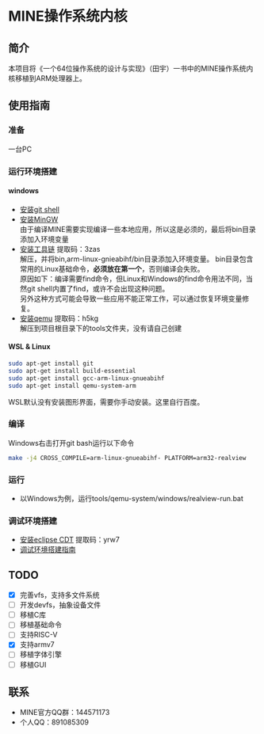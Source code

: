 # MINE操作系统内核
## 简介
本项目将《一个64位操作系统的设计与实现》（田宇）一书中的MINE操作系统内核移植到ARM处理器上。
## 使用指南
### 准备
一台PC
### 运行环境搭建
#### windows
- [安装git shell](https://gitforwindows.org/)
- [安装MinGW](http://www.mingw.org/)  
由于编译MINE需要实现编译一些本地应用，所以这是必须的，最后将bin目录添加入环境变量
- [安装工具链](https://pan.baidu.com/s/18nwU9GWxeKk57CfIWhW0ng )
提取码：3zas   
解压，并将bin,arm-linux-gnieabihf/bin目录添加入环境变量。
bin目录包含常用的Linux基础命令，**必须放在第一个**，否则编译会失败。  
原因如下：编译需要find命令，但Linux和Windows的find命令用法不同，当然git shell内置了find，或许不会出现这种问题。  
另外这种方式可能会导致一些应用不能正常工作，可以通过恢复环境变量修复。
- [安装qemu](https://pan.baidu.com/s/17vjjLS7i70nGXm_ZLGWv5A)
提取码：h5kg   
解压到项目根目录下的tools文件夹，没有请自己创建
#### WSL & Linux
```sh
sudo apt-get install git
sudo apt-get install build-essential
sudo apt-get install gcc-arm-linux-gnueabihf
sudo apt-get install qemu-system-arm
```
WSL默认没有安装图形界面，需要你手动安装。这里自行百度。
### 编译
Windows右击打开git bash运行以下命令
```sh
make -j4 CROSS_COMPILE=arm-linux-gnueabihf- PLATFORM=arm32-realview
```
### 运行
- 以Windows为例，运行tools/qemu-system/windows/realview-run.bat
### 调试环境搭建
* [安装eclipse CDT](https://pan.baidu.com/s/1jM5nixlzl3XwzxNH0sI1sQ)
提取码：yrw7 
* [调试环境搭建指南](/doc/debug-guide.md)
## TODO
- [x] 完善vfs，支持多文件系统
- [ ] 开发devfs，抽象设备文件
- [ ] 移植C库
- [ ] 移植基础命令
- [ ] 支持RISC-V
- [x] 支持armv7
- [ ] 移植字体引擎
- [ ] 移植GUI

## 联系
- MINE官方QQ群：144571173
- 个人QQ：891085309
